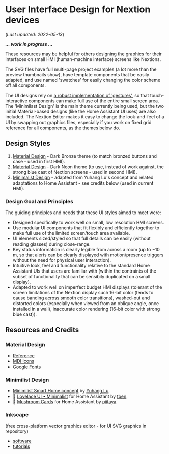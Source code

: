 # User Interface Design for Nextion devices
(_Last updated: 2022-05-13_)

_**... work in progress ...**_

These resources may be helpful for others designing the graphics for their interfaces on small HMI (human-machine interface) screens like Nextions.

The SVG files have full multi-page project examples (a lot more than the preview thumbnails show), have template components that be easily adapted, and use named 'swatches' for easily changing the color scheme off all components.

The UI designs rely on [a robust implementation of 'gestures'](/Tips_and_Tricks), so that touch-interactive components can make full use of the entire small screen area.  The 'Minimilast Design' is the main theme currently being used, but the two initial Material-based designs (like the Home Assistant UI uses) are also included.  The Nextion Editor makes it easy to change the look-and-feel of a UI by swapping out graphics files, especially if you work on fixed grid reference for all components, as the themes below do.

## Design Styles
1) [Material Design](/UI_Design/Material_Bronze) - Dark Bronze theme (to match bronzed buttons and case - used in first HMI).
2) [Material Design](/UI_Design/Material_Neon) - Dark Neon theme (to use, instead of work against, the strong blue cast of Nextion screens - used in second HMI).
3) [Minimalist Design](/UI_Design/Minimalist) - adapted from Yuhang Lu's concept and related adaptations to Home Assistant - see credits below (used in current HMI).

### Design Goal and Principles
The guiding principles and needs that these UI styles aimed to meet were:
* Designed specifically to work well on small, low resolution HMI screens.
* Use modular UI components that fit flexibly and efficiently together to make full use of the limited screen/touch area available.
* UI elements sized/styled so that full details can be easily (without reading glasses) during close-range.
* Key status information is clearly legible from across a room (up to ~10 m, so that alerts can be clearly displayed with motion/presence triggers without the need for physical user interaction).
* Intuitive look, feel and functionality relative to the standard Home Assistant UIs that users are familiar with (within the contraints of the subset of functionality that can be sensibily duplicated on a small display).
* Adapted to work well on imperfect budget HMI displays (tolerant of the screen limitations of the Nextion display such 16-bit color (tends to cause banding across smooth color transitions), washed-out and distorted colors (especially when viewed from an oblique angle, once installed in a wall), inaccurate color rendering (16-bit color with strong blue cast)).

## Resources and Credits

### Material Design
  * [Reference](https://material.io/design)
  * [MDI Icons](https://materialdesignicons.com/)
  * [Google Fonts](https://fonts.google.com/specimen/Roboto+Condensed)

### Minimilist Design
  * [Minimilist Smart Home concept](https://www.behance.net/gallery/88433905/Redesign-Smart-Home) by [Yuhang Lu](https://www.behance.net/7ahang).
  * :sunflower: [Lovelace UI • Minimalist](https://ui-lovelace-minimalist.github.io/UI/) for Home Assistant by [tben](https://community.home-assistant.io/u/tben/summary).
  * 🍄 [Mushroom Cards](https://community.home-assistant.io/t/mushroom-cards-build-a-beautiful-dashboard-easily/388590) for Home Assistant by [piitaya](https://github.com/piitaya).

### Inkscape
(free cross-platform vector graphics editor - for UI SVG graphics in repository)
  * [software](https://inkscape.org/release/)
  * [tutorials](https://inkscape.org/learn/tutorials/)
   
